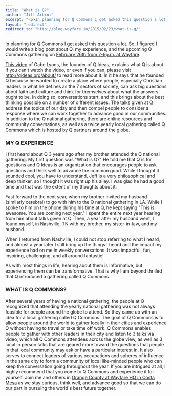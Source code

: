 ```yaml
---
title: "What is Q?"
author: "Jill Arbini"
excerpt: "<p>In planning for Q Commons I get asked this question a lot. So, I figured I would write a blog post about Q, my experience, and the upcoming Q Commons gathering on February 26th from 7-9p.m. at Wayfare.</p>"
layout: "redirect"
redirect_to: "http://blog.wayfare.io/2015/02/23/what-is-q/"
---
```


<div class="fotorama fotorama-wayfare" data-width="100%" data-maxheight="500" data-nav="thumbs" data-allowfullscreen="true" data-fit="contain" data-loop="true" data-keyboard="true" data-navposition="top">
  <a href="{{ 'posts/2015-02-23-what-is-q/q-commons.jpg' | asset_path }}"></a>
</div>

In planning for Q Commons I get asked this question a lot. So, I figured I would write a blog post about Q, my experience, and the upcoming Q Commons gathering on <a href="http://qideas.org/qcommons/costamesa/">February 26th from 7-9p.m. at Wayfare</a>.

<a href="http://qideas.org/videos/what-is-q/">This video</a> of Gabe Lyons, the founder of Q Ideas, explains what Q is about. If you can't watch the video, or even if you can, please visit <a href="http://qideas.org/about/">http://qideas.org/about/</a> to read more about it. In it he says that he founded Q because he wanted to create a place where people, especially Christian leaders in what he defines as the 7 sectors of society, can ask big questions about faith and culture and think for themselves about what the answers ought to be. In doing so, conversations start, and this brings about the best thinking possible on a number of different issues. The talks given at Q address the topics of our day and then compel people to consider a response where we can work together to advance good in our communities. In addition to the Q national gathering, there are online resources and community conversations, as well as a twice yearly local gathering called Q Commons which is hosted by Q partners around the globe.

### MY Q EXPERIENCE

I first heard about Q 3 years ago after my brother attended the Q national gathering. My first question was "What is Q?" He told me that Q is for questions and Q Ideas is an organization that encourages people to ask questions and think well to advance the common good. While I thought it sounded cool, you have to understand, Jeff is a very philosophical and deep thinker, so I thought it was right up his alley. I was glad he had a good time and that was the extent of my thoughts about it.

Fast forward to the next year, when my brother invited my husband (similarly cerebral) to go with him to the Q national gathering in LA. While I spoke to him on the phone during his time at Q, he kept saying "This is awesome. You are coming next year." I spent the entire next year hearing from him about talks given at Q. Then, a year after my husband went, I found myself, in Nashville, TN with my brother, my sister-in-law, and my husband.

When I returned from Nashville, I could not stop referring to what I heard, and almost a year later I still bring up the things I heard and the impact my experience had on me in weekly conversations. It was impactful, fun, inspiring, challenging, and all around fantastic!

As with most things in life, hearing about them is informative, but experiencing them can be transformative. That is why I am beyond thrilled that Q introduced a gathering called Q Commons.

### WHAT IS Q COMMONS?

After several years of having a national gathering, the people at Q recognized that attending the yearly national gathering was not always feasible for people around the globe to attend. So they came up with an idea for a local gathering called Q Commons. The goal of Q Commons is to allow people around the world to gather locally in their cities and experience Q without having to travel or take time off work. Q Commons enables people to gather with other leaders in their city and listen to 3 talks via video, which all Q Commons attendees across the globe view, as well as 3 local in person talks that are geared more toward the questions that people in that local community may ask or have a particular interest in. It also serves to connect leaders of various occupations and spheres of influence in the same city to form a community of local like-minded people who can keep the conversation going throughout the year. If you are intrigued at all, I highly recommend that you come to Q Commons and experience it for yourself. Join me and others in <a href="http://qideas.org/qcommons/costamesa/">Orange County at Wayfare HQ in Costa Mesa</a> as we stay curious, think well, and advance good so that we can do our part in pursuing the world's best future together.
